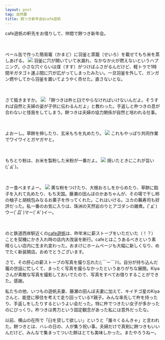 ```yaml
---
layout: post
tag: 自然農
title: 餅つき新年会@cafe遊帆
---
```


cafe遊帆の軒先をお借りして、仲間で餅つき新年会。

　
　

ペール缶で作った簡易竈（かまど）に羽釜と蒸籠（せいろ）を載せてもち米を蒸しあげる。
![](https://c2.staticflickr.com/8/7292/16193318957_a749d73892.jpg)
羽釜に穴が開いていて水漏れ、なかなか火が燃えないというハプニング。小さな穴ぐらいは煤（すす）がつけばふさがるんだけど、軽トラで1時間半ガタゴト運ぶ間に穴が広がってしまったみたい。一旦羽釜を外して、ガンガン燃やしてから羽釜を置いてようやく烝せた。直さないとな。

　

さて搗きますか。
![](https://c2.staticflickr.com/8/7397/16378306202_3185d48ca0.jpg)
「餅つきは杵と臼でやらなければいけないんだよ。そうすれば自然と夫婦の姿が子供に伝わるんだよ」と教わった。手返しと杵つきの息が合わないと怪我をしてしまう。餅つきは夫婦の協力関係が自然と培われる仕事。

　

よおーし。草餅を伸したり、玄米もちを丸めたり。
![](https://c1.staticflickr.com/9/8639/16353233416_023ffce0a9.jpg)
これもやっぱり共同作業でワイワイとガヤガヤと。

　

もちとり粉は、お米を製粉した米粉が一番だよ。
![](https://c2.staticflickr.com/8/7385/16192980229_32fa974852.jpg)
焼いたときにこれが旨い (;ﾟдﾟ)。

　

さー食べますよー。
![](https://c2.staticflickr.com/8/7304/16377483631_090a8758a6.jpg)
黄な粉をつけたり、大根おろしをからめたり、草餅に餡子を入れて丸めたり、もち天国。藤瀬の田んぼのかあちゃんが、その場で干し柿の柚子と胡桃包みなるお菓子を作ってくれた。これはいける。ユカの蕪寿司も好評だった。私一番のお気に入りは、珠洲の天然岩のりとアゴダシの雑煮。(ﾟдﾟ)ウー(ﾟДﾟ)マー(ﾟAﾟ)イー。

　

のと鉄道西岸駅近くの[cafe遊帆](http://notopuca.com)は、昨年末に薪ストーブをいただいた（！？）ことを契機にかき入れ時の店内大改装を断行。cafeとはこうあるべきという素晴らしい店内に生まれ変わった。おまけにホームページも大幅に新しくなり、めでたく新装開店。おめでとうございます。

さて、その肝心の薪ストーブの写真を撮り忘れた(;￣ー￣川。自分が持ち込んだ竈の世話に忙しくて、まったく写真を撮らなかったというありがちな展開。Kiyaさんが素敵な写真を撮影しておいでたので、写真をすべてお借りすることができた。感謝。

私たちの他、いつもの遊帆夫妻、藤瀬の田んぼ夫妻に加えて、キイチゴ星のKiyaさんと、能登に移住を考えて走り回っているY親子。みんな率先して杵を持ったり、手返しをしたりするというよい会だった。特に杵でつきたい女子が多かったのにびっくり。杵つきは男力という固定観念があった私には意外だったな。

以前、横山の在所で「臼を貸して欲しい」というと「誰々くるんきゃ」と言われた。餅つきとは、ハレの日の、人が集う祝い事。夫婦だけで真剣に餅つきもいいんだけど、みんなで集まってついた餅はとても美味しかった。またやろうねー。


